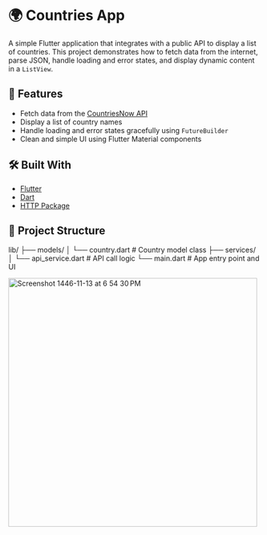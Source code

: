 # 🌍 Countries App

A simple Flutter application that integrates with a public API to display a list of countries. This project demonstrates how to fetch data from the internet, parse JSON, handle loading and error states, and display dynamic content in a `ListView`.

## 🚀 Features

- Fetch data from the [CountriesNow API](https://documenter.getpostman.com/view/1134062/T1LJjU52)
- Display a list of country names
- Handle loading and error states gracefully using `FutureBuilder`
- Clean and simple UI using Flutter Material components

## 🛠️ Built With

- [Flutter](https://flutter.dev)
- [Dart](https://dart.dev)
- [HTTP Package](https://pub.dev/packages/http)

## 📁 Project Structure
lib/
├── models/
│   └── country.dart         # Country model class
├── services/
│   └── api_service.dart     # API call logic
└── main.dart                # App entry point and UI

<img width="496" alt="Screenshot 1446-11-13 at 6 54 30 PM" src="https://github.com/user-attachments/assets/4cc8bb8a-720e-4370-a306-56554efe98cc" />
